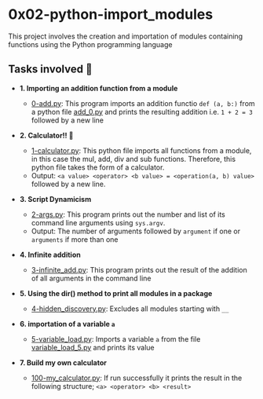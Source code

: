 # 0x02-python-import_modules

This project involves the creation and importation of modules containing functions using the Python programming language

## Tasks involved :page_with_curl:

* **1. Importing an addition function from a module**
    * [0-add.py](./0-add.py): This program imports an addition functio `def (a, b:)` from a python file [add_0.py](./add_0.py) and prints the resulting addition i.e. `1 + 2 = 3` followed by a new line

* **2. Calculator!! :triangular_ruler:**    
    * [1-calculator.py](./1-calculator.py): This python file imports all functions from a module, in this case the mul, add, div and sub functions. Therefore, this python file takes the form of a calculator.
    * Output: `<a value> <operator> <b value> = <operation(a, b) value>` followed by a new line.

* **3. Script Dynamicism**
    * [2-args.py](./2-args.py): This program prints out the number and list of its command line arguments using `sys.argv`. 
    * Output: The number of arguments followed by `argument` if one or `arguments` if more than one

* **4. Infinite addition**
    * [3-infinite_add.py](./3-infinite_add.py): This program prints out the result of the addition of all arguments in the command line

* **5. Using the dir() method to print all modules in a package**
   * [4-hidden_discovery.py](./4-hidden_discovery.py): Excludes all modules starting with `__`

* **6. importation of a variable `a`**
   * [5-variable_load.py](./5-variable_load.py): Imports a variable `a` from the file [variable_load_5.py](./variable_load_5.py) and prints its value

* **7. Build my own calculator**
   * [100-my_calculator.py](./100-my_calculator.py): If run successfully it prints the result in the following structure; `<a> <operator> <b> <result>`
